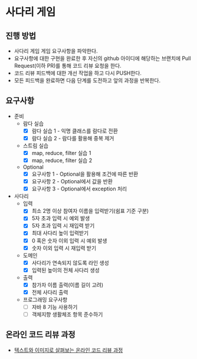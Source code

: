 # 사다리 게임
## 진행 방법
* 사다리 게임 게임 요구사항을 파악한다.
* 요구사항에 대한 구현을 완료한 후 자신의 github 아이디에 해당하는 브랜치에 Pull Request(이하 PR)를 통해 코드 리뷰 요청을 한다.
* 코드 리뷰 피드백에 대한 개선 작업을 하고 다시 PUSH한다.
* 모든 피드백을 완료하면 다음 단계를 도전하고 앞의 과정을 반복한다.

## 요구사항
- 준비
    - 람다 실습
        - [x] 람다 실습 1 - 익명 클래스를 람다로 전환
        - [x] 람다 실습 2 - 람다를 활용해 중복 제거
    - 스트림 실습
        - [x] map, reduce, filter 실습 1
        - [x] map, reduce, filter 실습 2
    - Optional
        - [x] 요구사항 1 - Optional을 활용해 조건에 따른 반환
        - [x] 요구사항 2 - Optional에서 값을 반환
        - [x] 요구사항 3 - Optional에서 exception 처리
- 사다리
    - 입력
        - [x] 최소 2명 이상 참여자 이름을 입력받기(쉼표 기준 구분)
        - [x] 5자 초과 입력 시 예외 발생
        - [x] 5자 초과 입력 시 재입력 받기
        - [x] 최대 사다리 높이 입력받기
        - [x] 0 혹은 숫자 이외 입력 시 예외 발생
        - [x] 숫자 이외 입력 시 재입력 받기
    - 도메인
        - [x] 사다리가 연속되지 않도록 라인 생성
        - [x] 입력된 높이의 전체 사다리 생성
    - 출력
        - [x] 참가자 이름 출력(이름 길이 고려)
        - [x] 전체 사다리 출력
    - 프로그래밍 요구사항
        - [ ] 자바 8 기능 사용하기
        - [ ] 객체지향 생활체조 항목 준수하기

## 온라인 코드 리뷰 과정
* [텍스트와 이미지로 살펴보는 온라인 코드 리뷰 과정](https://github.com/nextstep-step/nextstep-docs/tree/master/codereview)